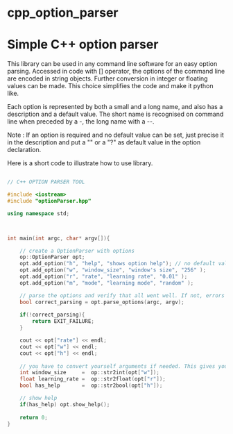 # cpp_option_parser

# Simple C++ option parser
This library can be used in any command line software for an easy option parsing.
Accessed in code with [] operator, the options of the command line are encoded in string objects. Further conversion in integer or floating values can be made. This choice simplifies the code and make it python like.  

Each option is represented by both a small and a long name, and also has a description and a default value. The short name is recognised on command line when preceded by a -, the long name with a --. 

Note : If an option is required and no default value can be set, just precise it in the description and put a "" or a "?" as default value in the option declaration.

Here is a short code to illustrate how to use library.

```c++

// C++ OPTION PARSER TOOL

#include <iostream>
#include "optionParser.hpp"

using namespace std;



int main(int argc, char* argv[]){

    // create a OptionParser with options
    op::OptionParser opt;
    opt.add_option("h", "help", "shows option help"); // no default value means boolean options, which default value is false
    opt.add_option("w", "window_size", "window's size", "256" );
    opt.add_option("r", "rate", "learning rate", "0.01" );
    opt.add_option("m", "mode", "learning mode", "random" );

    // parse the options and verify that all went well. If not, errors and help will be shown
    bool correct_parsing = opt.parse_options(argc, argv);
    
    if(!correct_parsing){
        return EXIT_FAILURE;
    }

    cout << opt["rate"] << endl;
    cout << opt["w"] << endl;
    cout << opt["h"] << endl;
    
    // you have to convert yourself arguments if needed. This gives you full control over your options
    int window_size     =  op::str2int(opt["w"]);
    float learning_rate =  op::str2float(opt["r"]);
    bool has_help       =  op::str2bool(opt["h"]);

    // show help
    if(has_help) opt.show_help();
    
    return 0;
}

```
